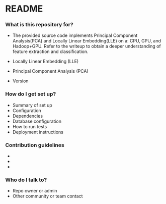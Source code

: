 # README #

### What is this repository for? ###

* The provided source code implements Principal Component Analysis(PCA) and
Locally Linear Embedding(LLE) on a: CPU, GPU, and Hadoop+GPU. Refer to the 
writeup to obtain a deeper understanding of feature extraction and classification.
* Locally Linear Embedding (LLE)
* Principal Component Analysis (PCA)

* Version

### How do I get set up? ###

* Summary of set up
* Configuration
* Dependencies
* Database configuration
* How to run tests
* Deployment instructions

### Contribution guidelines ###

* 
* 
* 

### Who do I talk to? ###

* Repo owner or admin
* Other community or team contact
